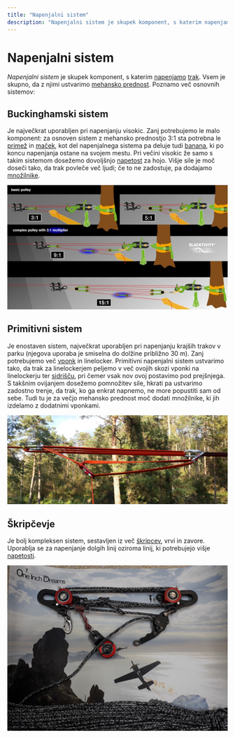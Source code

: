```yaml
---
title: "Napenjalni sistem"
description: "Napenjalni sistem je skupek komponent, s katerim napenjamo trak."
---
```


# Napenjalni sistem

_Napenjalni sistem_ je skupek komponent, s katerim [napenjamo](napenjanje) [trak](trak). Vsem je skupno, da z njimi ustvarimo [mehansko prednost](mehanska-prednost). Poznamo več osnovnih sistemov:

## Buckinghamski sistem

Je največkrat uporabljen pri napenjanju visokic. Zanj potrebujemo le malo komponent: za osnoven sistem z mehansko prednostjo 3:1 sta potrebna le [primež](primez) in [maček](macek), kot del napenjalnega sistema pa deluje tudi [banana](banana), ki po koncu napenjanja ostane na svojem mestu. Pri večini visokic že samo s takim sistemom dosežemo dovoljšnjo [napetost](napetost) za hojo. Višje sile je moč doseči tako, da trak povleče več ljudi; če to ne zadostuje, pa dodajamo [množilnike](mnozilnik).

![Buckinghamski sistem](images/buckingham.jpg)

## Primitivni sistem

Je enostaven sistem, največkrat uporabljen pri napenjanju krajših trakov v parku (njegova uporaba je smiselna do dolžine približno 30 m). Zanj potrebujemo več [vponk](vponka) in linelocker. Primitivni napenjalni sistem ustvarimo tako, da trak za linelockerjem peljemo v več ovojih skozi vponki na linelockerju ter [sidrišču](sidrisce), pri čemer vsak nov ovoj postavimo pod prejšnjega. S takšnim ovijanjem dosežemo pomnožitev sile, hkrati pa ustvarimo zadostno trenje, da trak, ko ga enkrat napnemo, ne more popustiti sam od sebe. Tudi tu je za večjo mehansko prednost moč dodati množilnike, ki jih izdelamo z dodatnimi vponkami.

![Primitivni sistem 5:1 z množilnikom 3:1](images/primitiv.jpg)

## Škripčevje

Je bolj kompleksen sistem, sestavljen iz več [škripcev](skripec), vrvi in zavore. Uporablja se za napenjanje dolgih linij oziroma linij, ki potrebujejo višje [napetosti](napetost).

![Škripec](images/skripec.jpg)
